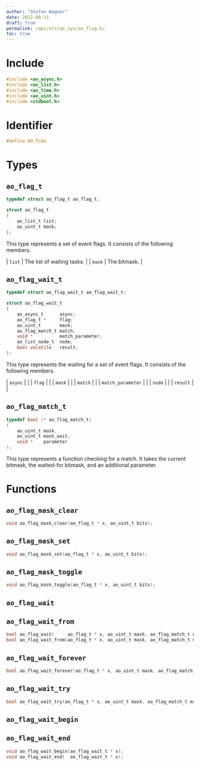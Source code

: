 ```yaml
---
author: "Stefan Wagner"
date: 2022-08-31
draft: true
permalink: /api/src/ao_sys/ao_flag.h/
toc: true
---
```


# Include

```c
#include <ao_async.h>
#include <ao_list.h>
#include <ao_time.h>
#include <ao_uint.h>
#include <stdbool.h>
```

# Identifier

```c
#define AO_FLAG
```

# Types

## `ao_flag_t`

```c
typedef struct ao_flag_t ao_flag_t;
```

```c
struct ao_flag_t
{
    ao_list_t list;
    ao_uint_t mask;
};
```

This type represents a set of event flags. It consists of the following members.

| `list` | The list of waiting tasks. |
| `mask` | The bitmask. |

## `ao_flag_wait_t`

```c
typedef struct ao_flag_wait_t ao_flag_wait_t;
```

```c
struct ao_flag_wait_t
{
    ao_async_t      async;
    ao_flag_t *     flag;
    ao_uint_t       mask;
    ao_flag_match_t match;
    void *          match_parameter;
    ao_list_node_t  node;
    bool volatile   result;
};
```

This type represents the waiting for a set of event flags. It consists of the following members.

| `async` | |
| `flag` | |
| `mask` | |
| `match` | |
| `match_parameter` | |
| `node` | |
| `result` | |

## `ao_flag_match_t`

```c
typedef bool (* ao_flag_match_t)
(
    ao_uint_t mask,
    ao_uint_t mask_wait,
    void *    parameter
);
```

This type represents a function checking for a match. It takes the current bitmask, the waited-for bitmask, and an additional parameter.

# Functions

## `ao_flag_mask_clear`

```c
void ao_flag_mask_clear(ao_flag_t * x, ao_uint_t bits);
```

## `ao_flag_mask_set`

```c
void ao_flag_mask_set(ao_flag_t * x, ao_uint_t bits);
```

## `ao_flag_mask_toggle`

```c
void ao_flag_mask_toggle(ao_flag_t * x, ao_uint_t bits);
```

## `ao_flag_wait`
## `ao_flag_wait_from`

```c
bool ao_flag_wait(     ao_flag_t * x, ao_uint_t mask, ao_flag_match_t match, void * match_parameter, ao_time_t timeout);
bool ao_flag_wait_from(ao_flag_t * x, ao_uint_t mask, ao_flag_match_t match, void * match_parameter, ao_time_t timeout, ao_time_t beginning);
```

## `ao_flag_wait_forever`

```c
bool ao_flag_wait_forever(ao_flag_t * x, ao_uint_t mask, ao_flag_match_t match, void * match_parameter);
```

## `ao_flag_wait_try`

```c
bool ao_flag_wait_try(ao_flag_t * x, ao_uint_t mask, ao_flag_match_t match, void * match_parameter);
```

## `ao_flag_wait_begin`
## `ao_flag_wait_end`

```c
void ao_flag_wait_begin(ao_flag_wait_t * x);
void ao_flag_wait_end(  ao_flag_wait_t * x);
```

